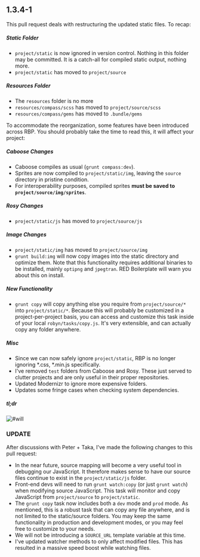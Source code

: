 1.3.4-1
------------------
This pull request deals with restructuring the updated static files. To recap:

##### Static Folder
- `project/static` is now ignored in version control. Nothing in this folder may be committed. It is a catch-all for compiled static output, nothing more.
- `project/static` has moved to `project/source`

##### Resources Folder
- The `resources` folder is no more
- `resources/compass/scss` has moved to `project/source/scss`
- `resources/compass/gems` has moved to `.bundle/gems`

To accommodate the reorganization, some features have been introduced across RBP. You should probably take the time to read this, it will affect your project:

##### Caboose Changes
- Caboose compiles as usual (`grunt compass:dev`).
- Sprites are now compiled to `project/static/img`, leaving the `source` directory in pristine condition.
- For interoperability purposes, compiled sprites **must be saved to `project/source/img/sprites`**.

##### Rosy Changes
- `project/static/js` has moved to `project/source/js`

##### Image Changes
- `project/static/img` has moved to `project/source/img`
- `grunt build:img` will now copy images into the static directory and optimize them. Note that this functionality requires additional binaries to be installed, mainly `optipng` and `jpegtran`. RED Boilerplate will warn you about this on install.

##### New Functionality
- `grunt copy` will copy anything else you require from `project/source/*` into `project/static/*`. Because this will probably be customized in a project-per-project basis, you can access and customize this task inside of your local `robyn/tasks/copy.js`. It's very extensible, and can actually copy any folder anywhere.

##### Misc
- Since we can now safely ignore `project/static`, RBP is no longer ignoring *.css, *.min.js specifically.
- I've removed `test` folders from Caboose and Rosy. These just served to clutter projects and are only useful in their proper repositories.
- Updated Modernizr to ignore more expensive folders.
- Updates some fringe cases when checking system dependencies.

##### tl;dr
![#will](https://s3.amazonaws.com/static.tumblr.com/cxkcond/q6lmde6lh/dogface.gif)


### UPDATE

After discussions with Peter + Taka, I've made the following changes to this pull request:

- In the near future, source mapping will become a very useful tool in debugging our JavaScript. It therefore makes sense to have our source files continue to exist in the `project/static/js` folder.
- Front-end devs will need to run `grunt watch:copy` (or just `grunt watch`) when modifying source JavaScript. This task will monitor and copy JavaScript from `project/source` to `project/static`.
- The `grunt copy` task now includes both a `dev` mode and `prod` mode. As mentioned, this is a robust task that can copy any file anywhere, and is not limited to the static/source folders. You may keep the same functionality in production and development modes, or you may feel free to customize to your needs.
- We will not be introducing a `SOURCE_URL` template variable at this time.
- I've updated watcher methods to only affect modified files. This has resulted in a massive speed boost while watching files.
